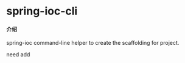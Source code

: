 # spring-ioc-cli

#### 介绍
spring-ioc command-line helper to create the scaffolding for project.

need add

